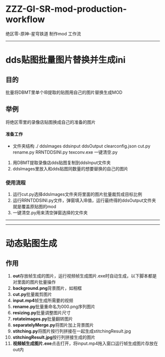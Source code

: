 # ZZZ-GI-SR-mod-production-workflow
绝区零-原神-星穹铁道 制作mod 工作流
***

# dds贴图批量图片替换并生成ini
## 目的
批量将DBMT里单个IB提取的贴图用自己的图片替换生成MOD

## 举例
将绝区零里的录像店贴图换成自己的准备的图片

#### 准备工作
- 文件夹结构
./
    ddslmages
    ddsinput
    ddsOutput
    clearconfig.json
    cut.py
    rename.py
    RRNTDDSINI.py
    texconv.exe
    一键清空.py
1. 用DBMT提取录像店dds贴图复制到ddsInput文件夹
2. ddslmages里放入和dds贴图同数量的想要替换的自己的图片

### 使用流程
1. 运行cut.py选择ddsImages文件夹将里面的图片批量裁剪成目标比例
2. 运行RRNTDDSINI.py文件，弹窗填入IB值，运行最终得的ddsOutput文件夹就是覆盖原贴图的mod
3. 一键清空.py用来清空弹窗选择的文件夹
***

***
# 动态贴图生成
## 作用
1. **out**存放帧生成的图片，运行视频帧生成图片.exe时自动生成，以下脚本都是对里面的图片批量操作
2. **background.png**背景图片，如相框
3. **cut.py**批量裁剪图片
4. **input.mp4**帧生成所需要的视频
5. **rename.py**批量重命名为000.png序列图片
6. **resizing.py**批量调整图片尺寸
7. **rotateimages.py**批量翻转图片
8. **separatelyMerge.py**将图片加上背景图片
9. **stitching.py**将图片按行列拼接在一起生成stitchingResult.jpg
10. **stitchingResult.jpg**按行列拼接生成的图片
11. **视频帧生成图片.exe**点击打开，将input.mp4拖入窗口运行帧生成图片存放在out内































